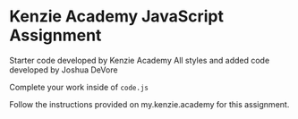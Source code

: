 # Kenzie Academy JavaScript Assignment

Starter code developed by Kenzie Academy
All styles and added code developed by Joshua DeVore

Complete your work inside of `code.js`

Follow the instructions provided on my.kenzie.academy for this assignment.
